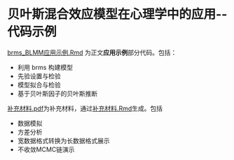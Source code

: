# 贝叶斯混合效应模型在心理学中的应用--代码示例

[brms_BLMM应用示例.Rmd](./brms_BLMM应用示例.Rmd) 为正文**应用示例**部分代码。包括：
- 利用 brms 构建模型
- 先验设置与检验
- 模型拟合与检验
- 基于贝叶斯因子的贝叶斯推断

[补充材料.pdf](./补充材料.pdf)为补充材料，通过[补充材料.Rmd](./补充材料.Rmd)生成。包括
- 数据模拟
- 方差分析
- 宽数据格式转换为长数据格式展示
- 不收敛MCMC链演示
